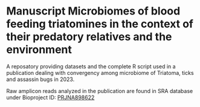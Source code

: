 # Manuscript Microbiomes of blood feeding triatomines in the context of their predatory relatives and the environment
A reposatory providing datasets and the complete R script used in a publication dealing with convergency among microbiome of Triatoma, ticks and assassin bugs in 2023.

Raw amplicon reads analyzed in the publication are found in SRA database under Bioproject ID: [PRJNA898622](https://www.ncbi.nlm.nih.gov/bioproject/?term=PRJNA898622)
